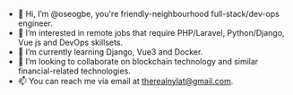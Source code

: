 - 👋 Hi, I’m @oseogbe, you're friendly-neighbourhood full-stack/dev-ops engineer.
- 👀 I’m interested in remote jobs that require PHP/Laravel, Python/Django, Vue js and DevOps skillsets.
- 🌱 I’m currently learning Django, Vue3 and Docker.
- 💞️ I’m looking to collaborate on blockchain technology and similar financial-related technologies.
- 📫 You can reach me via email at therealnylat@gmail.com.

<!---
oseogbe/oseogbe is a ✨ special ✨ repository because its `README.md` (this file) appears on your GitHub profile.
You can click the Preview link to take a look at your changes.
--->
